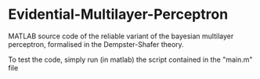 # Evidential-Multilayer-Perceptron
MATLAB source code of the reliable variant of the bayesian multilayer perceptron, formalised in the Dempster-Shafer theory.

To test the code, simply run (in matlab) the script contained in the "main.m" file

